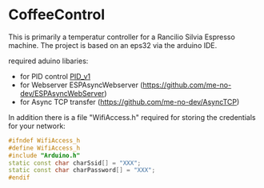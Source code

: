 # CoffeeControl

This is primarily a temperatur controller for a Rancilio Silvia Espresso machine.
The project is based on an eps32 via the arduino IDE.

required aduino libaries:
- for PID control [PID_v1](https://playground.arduino.cc/Code/PIDLibrary/)
- for Webserver ESPAsyncWebserver (https://github.com/me-no-dev/ESPAsyncWebServer)
- for Async TCP transfer (https://github.com/me-no-dev/AsyncTCP)


In addition there is a file "WifiAccess.h" required for storing the credentials for your network:

```c++
#ifndef WifiAccess_h
#define WifiAccess_h
#include "Arduino.h"
static const char charSsid[] = "XXX";
static const char charPassword[] = "XXX";
#endif
```
